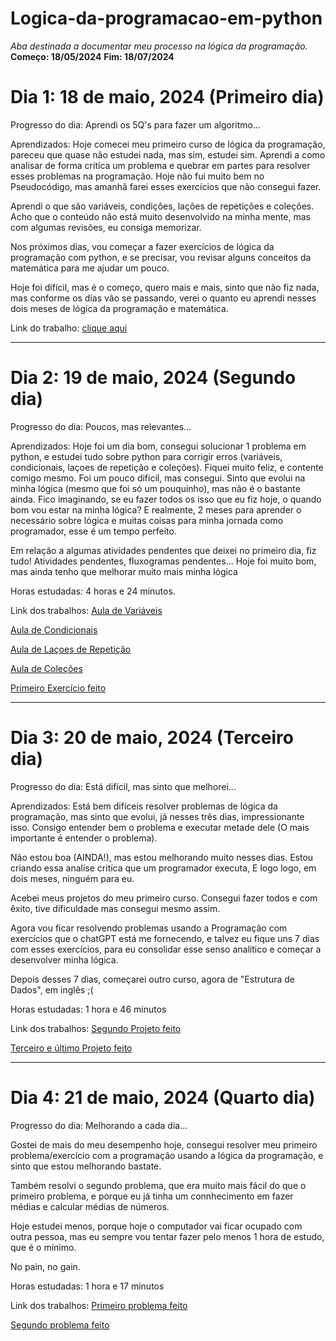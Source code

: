 # Logica-da-programacao-em-python
 *Aba destinada a documentar meu processo na lógica da programação.*
 **Começo: 18/05/2024**
 **Fim: 18/07/2024**

 # Dia 1: 18 de maio, 2024 (Primeiro dia)

Progresso do dia: Aprendi os 5Q's para fazer um algoritmo...

Aprendizados: Hoje comecei meu primeiro curso de lógica da programação, pareceu que quase não estudei nada, mas sim, estudei sim. Aprendi a como analisar de forma critíca um problema e quebrar em partes para resolver esses problemas na programação. Hoje não fui muito bem no Pseudocódigo, mas amanhã farei esses exercícios que não consegui fazer.

Aprendi o que são variáveis, condiçôes, lações de repetições e coleções. Acho que o conteúdo não está muito desenvolvido na minha mente, mas com algumas revisões, eu consiga memorizar.

Nos próximos dias, vou começar a fazer exercícios de lógica da programação com python, e se precisar, vou revisar alguns conceitos da matemática para me ajudar um pouco.

Hoje foi difícil, mas é o começo, quero mais e mais, sinto que não fiz nada, mas conforme os dias vão se passando, verei o quanto eu aprendi nesses dois meses de lógica da programação e matemática.

Link do trabalho: [clique aqui](README.md)

***

# Dia 2: 19 de maio, 2024 (Segundo dia)

Progresso do dia: Poucos, mas relevantes...

Aprendizados: Hoje foi um dia bom, consegui solucionar 1 problema em python, e estudei tudo sobre python para corrigir erros (variáveis, condicionais, laçoes de repetição e coleções). Fiquei muito feliz, e contente comigo mesmo. Foi um pouco difícil, mas consegui. Sinto que evolui na minha lógica (mesmo que foi só um pouquinho), mas não é o bastante ainda. Fico imaginando, se eu fazer todos os isso que eu fiz hoje, o quando bom vou estar na minha lógica? E realmente, 2 meses para aprender o necessário sobre lógica e muitas coisas para minha jornada como programador, esse é um tempo perfeito.

Em relação a algumas atividades pendentes que deixei no primeiro dia, fiz tudo! Atividades pendentes, fluxogramas pendentes... Hoje foi muito bom, mas ainda tenho que melhorar muito mais minha lógica

Horas estudadas: 4 horas e 24 minutos.

Link dos trabalhos: [Aula de Variáveis](pythoncorse1/variaveis.py)

[Aula de Condicionais](pythoncorse1/condicionais.py)

[Aula de Laçoes de Repetição](pythoncorse1/lacosderepeticao.py)

[Aula de Coleções](pythoncorse1/colecoes.py)

[Primeiro Exercício feito](pythoncorse1/projeto1.py)

***

# Dia 3: 20 de maio, 2024 (Terceiro dia)

Progresso do dia: Está difícil, mas sinto que melhorei...

Aprendizados: Está bem difíceis resolver problemas de lógica da programação, mas sinto que evolui, já nesses três dias, impressionante isso. Consigo entender bem o problema e executar metade dele (O mais importante é entender o problema).

Não estou boa (AINDA!), mas estou melhorando muito nesses dias. Estou criando essa analise critíca que um programador executa, E logo logo, em dois meses, ninguém para eu.

Acebei meus projetos do meu primeiro curso. Consegui fazer todos e com êxito, tive dificuldade mas consegui mesmo assim.

Agora vou ficar resolvendo problemas usando a Programação com exercícios que o chatGPT está me fornecendo, e talvez eu fique uns 7 dias com esses exercícios, para eu consolidar esse senso analítico e começar a desenvolver minha lógica.

Depois desses 7 dias, começarei outro curso, agora de "Estrutura de Dados", em inglês ;(

Horas estudadas: 1 hora e 46 minutos

Link dos trabalhos: [Segundo Projeto feito](pythoncorse1/projeto2.py)

[Terceiro e último Projeto feito](pythoncorse1/projeto3.py)

***

# Dia 4: 21 de maio, 2024 (Quarto dia)

Progresso do dia: Melhorando a cada dia...

Gostei de mais do meu desempenho hoje, consegui resolver meu primeiro problema/exercício com a programação usando a lógica da programação, e sinto que estou melhorando bastate.

Também resolvi o segundo problema, que era muito mais fácil do que o primeiro problema, e porque eu já tinha um connhecimento em fazer médias e calcular médias de números.

Hoje estudei menos, porque hoje o computador vai ficar ocupado com outra pessoa, mas eu sempre vou tentar fazer pelo menos 1 hora de estudo, que é o mínimo.

No pain, no gain.

Horas estudadas: 1 hora e 17 minutos

Link dos trabalhos: [Primeiro problema feito](pythoncorse1/Exercícios/exercicios1.py)

[Segundo problema feito](pythoncorse1/Exercícios/exercicio2.py)